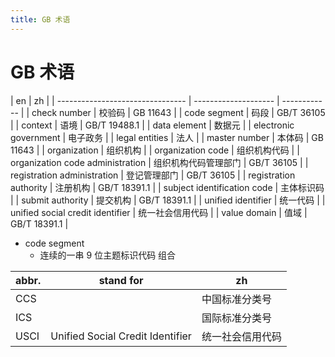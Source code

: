 ```yaml
---
title: GB 术语
---
```


# GB 术语

| en                               | zh                   |
| -------------------------------- | -------------------- | ------------ |
| check number                     | 校验码               | GB 11643     |
| code segment                     | 码段                 | GB/T 36105   |
| context                          | 语境                 | GB/T 19488.1 |
| data element                     | 数据元               |
| electronic government            | 电子政务             |
| legal entities                   | 法人                 |
| master number                    | 本体码               | GB 11643     |
| organization                     | 组织机构             |
| organization code                | 组织机构代码         |
| organization code administration | 组织机构代码管理部门 | GB/T 36105   |
| registration administration      | 登记管理部门         | GB/T 36105   |
| registration authority           | 注册机构             | GB/T 18391.1 |
| subject identification code      | 主体标识码           |
| submit authority                 | 提交机构             | GB/T 18391.1 |
| unified identifier               | 统一代码             |
| unified social credit identifier | 统一社会信用代码     |
| value domain                     | 值域                 | GB/T 18391.1 |

- code segment
  - 连续的一串 9 位主题标识代码 组合

| abbr. | stand for                        | zh               |
| ----- | -------------------------------- | ---------------- |
| CCS   |                                  | 中国标准分类号   |
| ICS   |                                  | 国际标准分类号   |
| USCI  | Unified Social Credit Identifier | 统一社会信用代码 |

